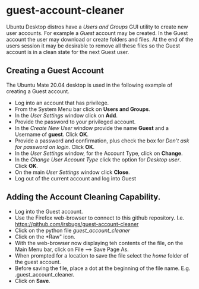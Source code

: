 # guest-account-cleaner

Ubuntu Desktop distros have a *Users and Groups* GUI utility to create new user accounts. For example a *Guest* account may be created. In the Guest account the user may download or create folders and files. At the end of the users session it may be desirable to remove all these files so the Guest account is in a clean state for the next Guest user.

## Creating a Guest Account

The Ubuntu Mate 20.04 desktop is used in the following example of creating a Guest account. 

* Log into an account that has privilege.
* From the System Menu bar click on **Users and Groups**.
* In the *User Settings* window click on **Add**.
* Provide the password to your privileged account.
* In the *Create New User* window provide the name **Guest** and a Username of **guest**. Click **OK**.
* Provide a password and confirmation, plus check the box for *Don't ask for password on login*. Click **OK**.
* In the *User Settings* window, for the Account Type, click on **Change**. 
* In the *Change User Account Type* click the option for *Desktop user*. Click **OK**.
* On the main *User Settings* window click **Close**.
* Log out of the current account and log into Guest

## Adding the Account Cleaning Capability.

* Log into the Guest account.
* Use the Firefox web-browser to connect to this github repository. I.e. https://github.com/irsbugs/guest-account-cleaner
* Click on the python file *guest_account_cleaner*
* Click on the *Raw" icon.
* With the web-browser now displaying teh contents of the file, on the Main Menu bar, click on File --> Save Page As.
* When prompted for a location to save the file select the *home* folder of the guest account.
* Before saving the file, place a dot at the beginning of the file name. E.g. .guest_account_cleaner.
* Click on **Save**.








